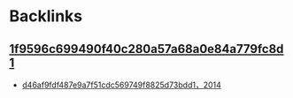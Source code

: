 
# Backlinks
## [1f9596c699490f40c280a57a68a0e84a779fc8d1](1f9596c699490f40c280a57a68a0e84a779fc8d1.md)
- [d46af9fdf487e9a7f51cdc569749f8825d73bdd1，2014](d46af9fdf487e9a7f51cdc569749f8825d73bdd1，2014.md)

